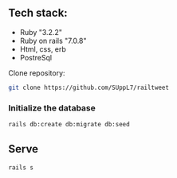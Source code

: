 
  ## Tech stack:

- Ruby "3.2.2"
- Ruby on rails "7.0.8"
- Html, css, erb
- PostreSql

Clone repository:
```bash
git clone https://github.com/SUppL7/railtweet
```
### Initialize the database

```bash
rails db:create db:migrate db:seed
```
## Serve

```bash
rails s
```
